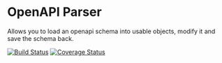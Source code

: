 # OpenAPI Parser
Allows you to load an openapi schema into usable objects, modify it and save the schema back.

[![Build Status](https://travis-ci.org/6dreams/openapi-parser.svg?branch=master)](https://travis-ci.org/6dreams/openapi-parser)
[![Coverage Status](https://coveralls.io/repos/6dreams/openapi-parser/badge.svg?branch=master&service=github)](https://coveralls.io/github/6dreams/openapi-parser?branch=master)
